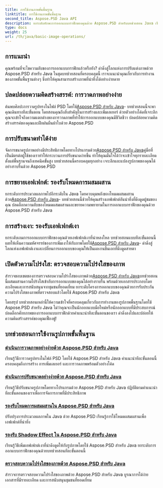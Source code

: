 ```yaml
---
title: การใช้งานภาพขั้นพื้นฐาน
linktitle: การใช้งานภาพขั้นพื้นฐาน
second_title: Aspose.PSD Java API
description: ยกระดับทักษะการออกแบบกราฟิกของคุณด้วย Aspose.PSD สำหรับบทช่วยสอน Java เรียนรู้การวาดภาพ การปรับขนาด การผสมผสานโหมด และการตรวจสอบความโปร่งใสในคำแนะนำทีละขั้นตอน
type: docs
weight: 25
url: /th/java/basic-image-operations/
---
```


## การแนะนำ

คุณพร้อมที่จะไขความลับของการออกแบบกราฟิกแล้วหรือยัง? ดำดิ่งสู่โลกแห่งการปรับแต่งภาพด้วย Aspose.PSD สำหรับ Java ในชุดบทช่วยสอนที่ครอบคลุมนี้ เราจะแนะนำคุณเกี่ยวกับการทำงานของภาพขั้นพื้นฐานต่างๆ ซึ่งทำให้คุณสามารถสร้างภาพที่น่าทึ่งได้อย่างง่ายดาย

## ปลดปล่อยความคิดสร้างสรรค์: การวาดภาพอย่างง่าย

 ค้นพบศิลปะการวาดรูปทรงในไฟล์ PSD โดยใช้[Aspose.PSD สำหรับ Java](./simple-drawing/)- บทช่วยสอนนี้จะพาคุณเดินทางทีละขั้นตอน โดยสอนคุณถึงสิ่งสำคัญในการสร้างและเพิ่มเลเยอร์ ด้วยตัวอย่างโค้ดที่เจาะลึก คุณจะเข้าใจถึงความแตกต่างของการวาดภาพที่ทำให้การออกแบบของคุณมีชีวิตชีวา ปลดปล่อยความคิดสร้างสรรค์ของคุณและฝึกฝนผืนผ้าใบด้วย Aspose.PSD

## การปรับขนาดทำได้ง่าย

 จัดการขนาดรูปภาพอย่างมีประสิทธิภาพโดยทางโปรแกรมด้วย[Aspose.PSD สำหรับ Java](./simple-resizing/)คู่มือที่เป็นมิตรต่อผู้ใช้ของเราทำให้กระบวนการปรับขนาดง่ายขึ้น ทำให้คุณมั่นใจได้ว่าจะเข้าใจทุกรายละเอียด ตั้งแต่พื้นฐานจนถึงเทคนิคขั้นสูง บทช่วยสอนนี้ครอบคลุมทุกอย่าง เจาะลึกและแปลงรูปภาพของคุณได้อย่างราบรื่นด้วย Aspose.PSD

## การขยายเอฟเฟกต์: รองรับโหมดการผสมผสาน

 ยกระดับการประมวลผลภาพไปอีกระดับใน Java โดยควบคุมพลังของโหมดผสมผสานด้วย[Aspose.PSD สำหรับ Java](./support-blend-modes/)- บทช่วยสอนนี้ช่วยให้คุณสร้างเอฟเฟกต์อันน่าทึ่งที่ดึงดูดผู้ชมของคุณ ปลดล็อกความลับของโหมดผสมผสานและขยายความพยายามในการออกแบบกราฟิกของคุณด้วย Aspose.PSD สำหรับ Java

## การสร้างเงา: รองรับเอฟเฟกต์เงา

 ยกระดับเกมการออกแบบกราฟิกของคุณด้วยเอฟเฟกต์เงาที่น่าหลงใหล บทช่วยสอนแบบทีละขั้นตอนนี้เผยให้เห็นความมหัศจรรย์ของการเพิ่มเงาให้กับภาพโดยใช้[Aspose.PSD สำหรับ Java](./support-shadow-effect/)- ดำดิ่งสู่โลกแห่งเอฟเฟกต์เงาและเปลี่ยนการออกแบบของคุณให้เป็นผลงานชิ้นเอกที่ดึงดูดสายตา

## เปิดตัวความโปร่งใส: ตรวจสอบความโปร่งใสของภาพ

 สำรวจขอบเขตของการตรวจสอบความโปร่งใสของภาพด้วย[Aspose.PSD สำหรับ Java](./verify-image-transparency/)บทช่วยสอนนี้ผสมผสานความโปร่งใสเข้ากับการออกแบบของคุณได้อย่างราบรื่น พร้อมด้วยเอกสารประกอบโดยละเอียดและการสนับสนุนจากชุมชนที่ยอดเยี่ยม ยกระดับโครงการออกแบบของคุณด้วยการรับประกันความโปร่งใสของภาพที่ตรวจสอบแล้วโดยใช้ Aspose.PSD สำหรับ Java

โดยสรุป บทช่วยสอนเหล่านี้ให้ความเข้าใจที่ครอบคลุมเกี่ยวกับการทำงานของรูปภาพพื้นฐานโดยใช้ Aspose.PSD สำหรับ Java ไม่ว่าคุณจะเป็นนักออกแบบมือใหม่หรือนักออกแบบที่มีประสบการณ์ ปลดล็อกศักยภาพของการออกแบบกราฟิกด้วยคำแนะนำทีละขั้นตอนของเรา ดำดิ่งลงไปและปล่อยให้ความคิดสร้างสรรค์ของคุณเฟื่องฟู!
## บทช่วยสอนการใช้งานรูปภาพขั้นพื้นฐาน
### [ดำเนินการวาดภาพอย่างง่ายด้วย Aspose.PSD สำหรับ Java](./simple-drawing/)
เรียนรู้วิธีการวาดรูปทรงในไฟล์ PSD โดยใช้ Aspose.PSD สำหรับ Java คำแนะนำทีละขั้นตอนนี้ครอบคลุมถึงการสร้าง การเพิ่มเลเยอร์ และการวาดภาพพร้อมตัวอย่างโค้ด
### [ดำเนินการปรับขนาดอย่างง่ายด้วย Aspose.PSD สำหรับ Java](./simple-resizing/)
เรียนรู้วิธีปรับขนาดรูปภาพโดยทางโปรแกรมด้วย Aspose.PSD สำหรับ Java ปฏิบัติตามคำแนะนำทีละขั้นตอนของเราเพื่อการจัดการภาพที่มีประสิทธิภาพ
### [รองรับโหมดการผสมผสานใน Aspose.PSD สำหรับ Java](./support-blend-modes/)
ปรับปรุงการประมวลผลภาพใน Java ด้วย Aspose.PSD เรียนรู้การใช้โหมดผสมผสานเพื่อเอฟเฟกต์ที่น่าทึ่ง
### [รองรับ Shadow Effect ใน Aspose.PSD สำหรับ Java](./support-shadow-effect/)
เรียนรู้วิธีเพิ่มเอฟเฟกต์เงาที่น่าดึงดูดให้กับรูปภาพโดยใช้ Aspose.PSD สำหรับ Java ยกระดับการออกแบบกราฟิกของคุณด้วยบทช่วยสอนทีละขั้นตอนนี้
### [ตรวจสอบความโปร่งใสของภาพด้วย Aspose.PSD สำหรับ Java](./verify-image-transparency/)
สำรวจการตรวจสอบความโปร่งใสของภาพด้วย Aspose.PSD สำหรับ Java บูรณาการได้ง่าย เอกสารที่มีรายละเอียด และการสนับสนุนชุมชนที่ยอดเยี่ยม
